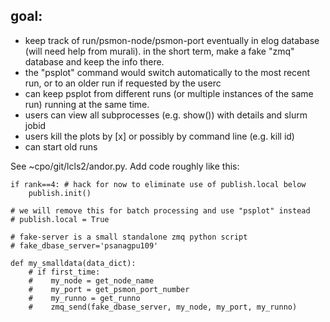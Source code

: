 ## goal:
- keep track of run/psmon-node/psmon-port eventually in elog database
  (will need help from murali).  in the short term, make a fake "zmq"
  database and keep the info there.
- the "psplot" command would switch automatically to the most recent
  run, or to an older run if requested by the userc
- can keep psplot from different runs (or multiple instances of the same run) running at the same time.
- users can view all subprocesses (e.g. show()) with details and slurm jobid
- users kill the plots by [x] or possibly by command line (e.g. kill id)
- can start old runs


See ~cpo/git/lcls2/andor.py.  Add code roughly like this:
```
if rank==4: # hack for now to eliminate use of publish.local below              
    publish.init()

# we will remove this for batch processing and use "psplot" instead             
# publish.local = True                                                          

# fake-server is a small standalone zmq python script                           
# fake_dbase_server='psanagpu109'                                               

def my_smalldata(data_dict):
    # if first_time:                                                            
    #    my_node = get_node_name                                                
    #    my_port = get_psmon_port_number                                        
    #    my_runno = get_runno                                                   
    #    zmq_send(fake_dbase_server, my_node, my_port, my_runno)                
```
